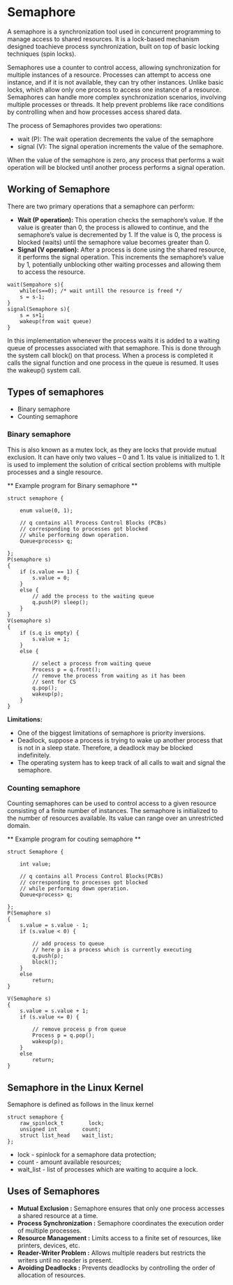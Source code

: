 # Semaphore

A semaphore is a synchronization tool used in concurrent programming to manage access to shared resources. It is a lock-based mechanism designed toachieve process synchronization, built on top of basic locking techniques (spin locks).

Semaphores use a counter to control access, allowing synchronization for multiple instances of a resource. Processes can attempt to access one instance, and if it is not available, they can try other instances. Unlike basic locks, which allow only one process to access one instance of a resource. Semaphores can handle more complex synchronization scenarios, involving multiple processes or threads. It help prevent problems like race conditions by controlling when and how processes access shared data.

The process of Semaphores provides two operations:
* wait (P): The wait operation decrements the value of the semaphore
* signal (V): The signal operation increments the value of the semaphore.

When the value of the semaphore is zero, any process that performs a wait operation will be blocked until another process performs a signal operation.

## Working of Semaphore

There are two primary operations that a semaphore can perform:

* **Wait (P operation):** This operation checks the semaphore’s value. If the value is greater than 0, the process is allowed to continue, and the semaphore’s value is decremented by 1. If the value is 0, the process is blocked (waits) until the semaphore value becomes greater than 0.
* **Signal (V operation):** After a process is done using the shared resource, it performs the signal operation. This increments the semaphore’s value by 1, potentially unblocking other waiting processes and allowing them to access the resource.

```
wait(Sempahore s){
    while(s==0); /* wait untill the resource is freed */
    s = s-1;
}
signal(Semaphore s){
    s = s+1;
    wakeup(from wait queue)
}
```
In this implementation whenever the process waits it is added to a waiting queue of processes associated with that semaphore. This is done through the system call block() on that process. When a process is completed it calls the signal function and one process in the queue is resumed. It uses the wakeup() system call.

## Types of semaphores

* Binary semaphore
* Counting semaphore

### Binary semaphore

This is also known as a mutex lock, as they are locks that provide mutual exclusion. It can have only two values – 0 and 1. Its value is initialized to 1. It is used to implement the solution of critical section problems with multiple processes and a single resource.

** Example program for Binary semaphore **
```
struct semaphore {
  
    enum value(0, 1);

    // q contains all Process Control Blocks (PCBs)
    // corresponding to processes got blocked
    // while performing down operation.
    Queue<process> q;

};
P(semaphore s)
{
    if (s.value == 1) {
        s.value = 0;
    }
    else {
        // add the process to the waiting queue
        q.push(P) sleep();
    }
}
V(semaphore s)
{
    if (s.q is empty) {
        s.value = 1;
    }
    else {

        // select a process from waiting queue
        Process p = q.front();
        // remove the process from waiting as it has been
        // sent for CS
        q.pop();
        wakeup(p);
    }
}
```
**Limitations:**
* One of the biggest limitations of semaphore is priority inversions.
* Deadlock, suppose a process is trying to wake up another process that is not in a sleep state. Therefore, a deadlock may be blocked indefinitely.
* The operating system has to keep track of all calls to wait and signal the semaphore.


### Counting semaphore

Counting semaphores can be used to control access to a given resource consisting of a finite number of instances. The semaphore is initialized to the number of resources available. Its value can range over an unrestricted domain.

** Example program for couting semaphore **
```
struct Semaphore {

    int value;

    // q contains all Process Control Blocks(PCBs)
    // corresponding to processes got blocked
    // while performing down operation.
    Queue<process> q;

};
P(Semaphore s)
{
    s.value = s.value - 1;
    if (s.value < 0) {

        // add process to queue
        // here p is a process which is currently executing
        q.push(p);
        block();
    }
    else
        return;
}

V(Semaphore s)
{
    s.value = s.value + 1;
    if (s.value <= 0) {

        // remove process p from queue
        Process p = q.pop();
        wakeup(p);
    }
    else
        return;
}
```

## Semaphore in the Linux Kernel

Semaphore is defined as follows in the linux kernel

```
struct semaphore {
    raw_spinlock_t        lock;
    unsigned int        count;
    struct list_head    wait_list;
};
```

* lock - spinlock for a semaphore data protection;
* count - amount available resources;
* wait_list - list of processes which are waiting to acquire a lock.

## Uses of Semaphores

* **Mutual Exclusion :** Semaphore ensures that only one process accesses a shared resource at a time.
* **Process Synchronization :** Semaphore coordinates the execution order of multiple processes.
* **Resource Management :** Limits access to a finite set of resources, like printers, devices, etc.
* **Reader-Writer Problem :** Allows multiple readers but restricts the writers until no reader is present.
* **Avoiding Deadlocks :** Prevents deadlocks by controlling the order of allocation of resources.

